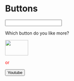 # Buttons
<!DOCTYPE html>
<html>
  <head>
  </head>
<body>
  <form action="/action_page.php">
  <input type="text">
  </form>
  <p>Which button do you like more?</p>
  <a href="https://www.youtube.com"><img src="https://upload.wikimedia.org/wikipedia/commons/e/e1/Logo_of_YouTube_%282015-2017%29.svg" height="50px" width="75px"</img></a>
  <p style="color:red">or</p>
 
<a href="https://www.youtube.com"><button>Youtube</button></a>

</body>

</html>
